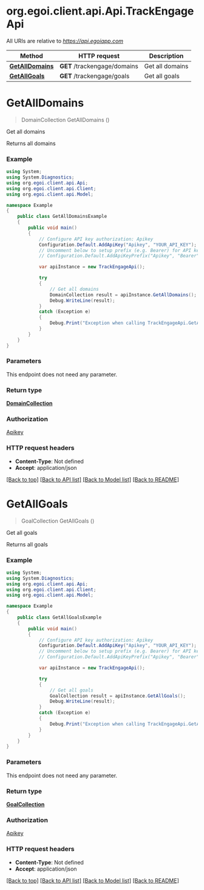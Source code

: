 # org.egoi.client.api.Api.TrackEngageApi

All URIs are relative to *https://api.egoiapp.com*

Method | HTTP request | Description
------------- | ------------- | -------------
[**GetAllDomains**](TrackEngageApi.md#getalldomains) | **GET** /trackengage/domains | Get all domains
[**GetAllGoals**](TrackEngageApi.md#getallgoals) | **GET** /trackengage/goals | Get all goals


<a name="getalldomains"></a>
# **GetAllDomains**
> DomainCollection GetAllDomains ()

Get all domains

Returns all domains

### Example
```csharp
using System;
using System.Diagnostics;
using org.egoi.client.api.Api;
using org.egoi.client.api.Client;
using org.egoi.client.api.Model;

namespace Example
{
    public class GetAllDomainsExample
    {
        public void main()
        {
            // Configure API key authorization: Apikey
            Configuration.Default.AddApiKey("Apikey", "YOUR_API_KEY");
            // Uncomment below to setup prefix (e.g. Bearer) for API key, if needed
            // Configuration.Default.AddApiKeyPrefix("Apikey", "Bearer");

            var apiInstance = new TrackEngageApi();

            try
            {
                // Get all domains
                DomainCollection result = apiInstance.GetAllDomains();
                Debug.WriteLine(result);
            }
            catch (Exception e)
            {
                Debug.Print("Exception when calling TrackEngageApi.GetAllDomains: " + e.Message );
            }
        }
    }
}
```

### Parameters
This endpoint does not need any parameter.

### Return type

[**DomainCollection**](DomainCollection.md)

### Authorization

[Apikey](../README.md#Apikey)

### HTTP request headers

 - **Content-Type**: Not defined
 - **Accept**: application/json

[[Back to top]](#) [[Back to API list]](../README.md#documentation-for-api-endpoints) [[Back to Model list]](../README.md#documentation-for-models) [[Back to README]](../README.md)

<a name="getallgoals"></a>
# **GetAllGoals**
> GoalCollection GetAllGoals ()

Get all goals

Returns all goals

### Example
```csharp
using System;
using System.Diagnostics;
using org.egoi.client.api.Api;
using org.egoi.client.api.Client;
using org.egoi.client.api.Model;

namespace Example
{
    public class GetAllGoalsExample
    {
        public void main()
        {
            // Configure API key authorization: Apikey
            Configuration.Default.AddApiKey("Apikey", "YOUR_API_KEY");
            // Uncomment below to setup prefix (e.g. Bearer) for API key, if needed
            // Configuration.Default.AddApiKeyPrefix("Apikey", "Bearer");

            var apiInstance = new TrackEngageApi();

            try
            {
                // Get all goals
                GoalCollection result = apiInstance.GetAllGoals();
                Debug.WriteLine(result);
            }
            catch (Exception e)
            {
                Debug.Print("Exception when calling TrackEngageApi.GetAllGoals: " + e.Message );
            }
        }
    }
}
```

### Parameters
This endpoint does not need any parameter.

### Return type

[**GoalCollection**](GoalCollection.md)

### Authorization

[Apikey](../README.md#Apikey)

### HTTP request headers

 - **Content-Type**: Not defined
 - **Accept**: application/json

[[Back to top]](#) [[Back to API list]](../README.md#documentation-for-api-endpoints) [[Back to Model list]](../README.md#documentation-for-models) [[Back to README]](../README.md)

